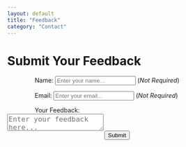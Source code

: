 ```yaml
---
layout: default
title: "Feedback"
category: "Contact"
---
```


# Submit Your Feedback
  <form id="survey-form">
  <div style="width: 75%; margin: 0 auto;">
    <p>
        Name: 
        <input type="text" name="name" placeholder="Enter your name...">
        (<i>Not Required</i>) <br>
    </p>
    <p>
        Email:
        <input type="email" name="email" placeholder="Enter your email..."> 
        (<i>Not Required</i>) <br>
    </p>
    Your Feedback:
  </div>
    <textarea id="inputBox" name="feedback" placeholder="Enter your feedback here..." style="font-size: 16px; height: 39px;" required></textarea><br>
    <div style="text-align: center;">
    <button type="submit" id="submitBtn">Submit</button>
    </div>
  </form>

  <script>
    const form = document.getElementById('survey-form');
    const responseMsg = document.getElementById('response-msg');

    form.addEventListener('submit', function (e) {
        document.getElementById("submitBtn").disabled = true;
        e.preventDefault();

      const formData = {
        name: form.name.value,
        email: form.email.value,
        feedback: form.feedback.value
      };

      fetch("https://script.google.com/macros/s/AKfycbwoyJ84s40GPgfnNU4fjPryLnLuRZQUHKBwt5C0sZDRY5N01_jeH5bcXLkWnyZCrkSoDg/exec", {
        method: "POST",
        mode: "no-cors",
        headers: { "Content-Type": "application/json" },
        body: JSON.stringify(formData)
      })
      .then(res => res.text())
      .then(msg => {
        alert("✅ Form submitted successfully!");
        form.reset();
        document.getElementById("submitBtn").disabled = false;
      })
      .catch(err => {
        alert("❌ Something is wrong, please submit again!");
        document.getElementById("submitBtn").disabled = false;
      });
    });
  </script>